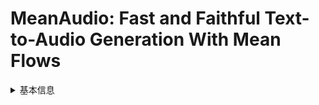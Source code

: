 # MeanAudio: Fast and Faithful Text-to-Audio Generation With Mean Flows

<details>
<summary>基本信息</summary>

- 标题: "MeanAudio: Fast and Faithful Text-to-Audio Generation With Mean Flows."
- 作者:
  - 01 Xiquan Li
  - 02 Junxi Liu
  - 03 Yuzhe Liang
  - 04 Zhikang Niu
  - 05 Wenxi Chen
  - 06 Xie Chen
- 链接:
  - [ArXiv](https://arxiv.org/abs/2508.06098v1)
  - [Publication]()
  - [Github]()
  - [Demo]()
- 文件:
  - [ArXiv:2508.06098v1](PDF/2025.08.08_2508.06098v1_MeanAudio__Fast_and_Faithful_Text-to-Audio_Generation_With_Mean_Flows.pdf)
  - [Publication] #TODO

</details>
